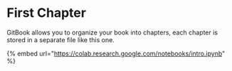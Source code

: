 # First Chapter

GitBook allows you to organize your book into chapters, each chapter is stored in a separate file like this one.



{% embed url="https://colab.research.google.com/notebooks/intro.ipynb" %}


